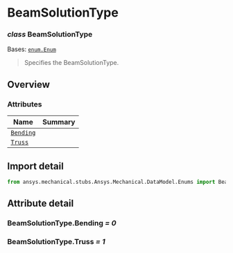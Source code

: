 <a id="beamsolutiontype"></a>

# BeamSolutionType

<a id="BeamSolutionType"></a>

### *class* BeamSolutionType

Bases: [`enum.Enum`](https://docs.python.org/3/library/enum.html#enum.Enum)

> Specifies the BeamSolutionType.

> <!-- !! processed by numpydoc !! -->

<a id="overview"></a>

## Overview

### Attributes

| Name | Summary |
|------------------------------------------|----|
| [`Bending`](#BeamSolutionType.Bending)   |    |
| [`Truss`](#BeamSolutionType.Truss)       |    |

<a id="import-detail"></a>

## Import detail

```python
from ansys.mechanical.stubs.Ansys.Mechanical.DataModel.Enums import BeamSolutionType
```

<a id="attribute-detail"></a>

## Attribute detail

<a id="BeamSolutionType.Bending"></a>

### BeamSolutionType.Bending *= 0*

<a id="BeamSolutionType.Truss"></a>

### BeamSolutionType.Truss *= 1*
